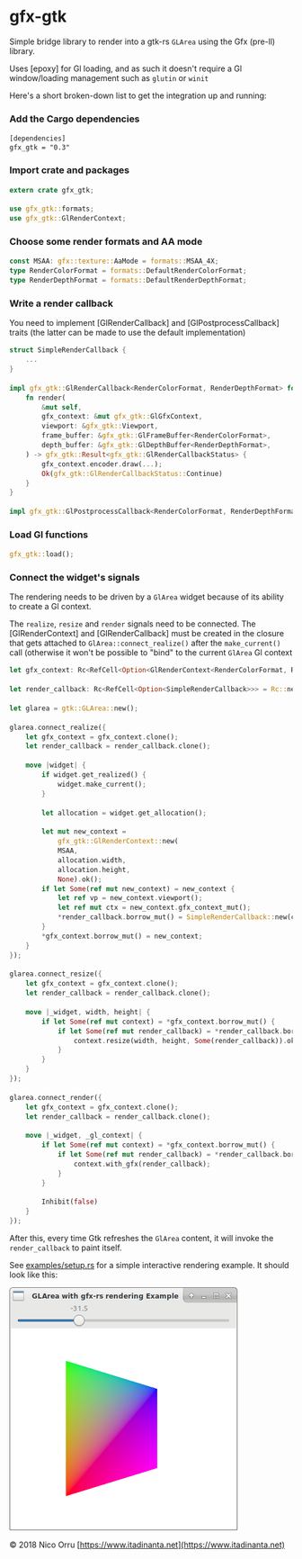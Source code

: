 # gfx-gtk

Simple bridge library to render into a gtk-rs `GLArea` using the Gfx (pre-ll) library.

Uses [epoxy] for Gl loading, and as such it doesn't require a Gl window/loading management such as `glutin` or `winit`



 Here's a short broken-down list to get the integration up and running:

### Add the Cargo dependencies

```
[dependencies]
gfx_gtk = "0.3"
```

### Import crate and packages

```rust
extern crate gfx_gtk;

use gfx_gtk::formats;
use gfx_gtk::GlRenderContext;
```

### Choose some render formats and AA mode

```rust
const MSAA: gfx::texture::AaMode = formats::MSAA_4X;
type RenderColorFormat = formats::DefaultRenderColorFormat;
type RenderDepthFormat = formats::DefaultRenderDepthFormat;
```

### Write a render callback

You need to implement [GlRenderCallback] and [GlPostprocessCallback] traits (the latter
can be made to use the default implementation)

```rust
struct SimpleRenderCallback {
	...
}

impl gfx_gtk::GlRenderCallback<RenderColorFormat, RenderDepthFormat> for SimpleRenderCallback {
	fn render(
		&mut self,
		gfx_context: &mut gfx_gtk::GlGfxContext,
		viewport: &gfx_gtk::Viewport,
		frame_buffer: &gfx_gtk::GlFrameBuffer<RenderColorFormat>,
		depth_buffer: &gfx_gtk::GlDepthBuffer<RenderDepthFormat>,
	) -> gfx_gtk::Result<gfx_gtk::GlRenderCallbackStatus> {
		gfx_context.encoder.draw(...);
		Ok(gfx_gtk::GlRenderCallbackStatus::Continue)
	}
}

impl gfx_gtk::GlPostprocessCallback<RenderColorFormat, RenderDepthFormat> for SimpleRenderCallback {}
```

### Load Gl functions

```rust
gfx_gtk::load();

```
### Connect the widget's signals

The rendering needs to be driven by a `GlArea` widget because of its ability to create a Gl context.

The `realize`, `resize` and `render` signals need to be connected. The [GlRenderContext]
and [GlRenderCallback] must be created in the closure that gets attached to `GlArea::connect_realize()` after
the `make_current()` call (otherwise it won't be possible to "bind" to the current `GlArea` Gl context

```rust
let gfx_context: Rc<RefCell<Option<GlRenderContext<RenderColorFormat, RenderDepthFormat>>>> = Rc::new(RefCell::new(None));

let render_callback: Rc<RefCell<Option<SimpleRenderCallback>>> = Rc::new(RefCell::new(None));

let glarea = gtk::GLArea::new();

glarea.connect_realize({
	let gfx_context = gfx_context.clone();
	let render_callback = render_callback.clone();

	move |widget| {
		if widget.get_realized() {
			widget.make_current();
		}

		let allocation = widget.get_allocation();

		let mut new_context =
			gfx_gtk::GlRenderContext::new(
			MSAA,
			allocation.width,
			allocation.height,
			None).ok();
		if let Some(ref mut new_context) = new_context {
			let ref vp = new_context.viewport();
			let ref mut ctx = new_context.gfx_context_mut();
			*render_callback.borrow_mut() = SimpleRenderCallback::new(ctx, vp).ok();
		}
		*gfx_context.borrow_mut() = new_context;
	}
});

glarea.connect_resize({
	let gfx_context = gfx_context.clone();
	let render_callback = render_callback.clone();

	move |_widget, width, height| {
		if let Some(ref mut context) = *gfx_context.borrow_mut() {
			if let Some(ref mut render_callback) = *render_callback.borrow_mut() {
				context.resize(width, height, Some(render_callback)).ok();
			}
		}
	}
});

glarea.connect_render({
	let gfx_context = gfx_context.clone();
	let render_callback = render_callback.clone();

	move |_widget, _gl_context| {
		if let Some(ref mut context) = *gfx_context.borrow_mut() {
			if let Some(ref mut render_callback) = *render_callback.borrow_mut() {
				context.with_gfx(render_callback);
			}
		}

		Inhibit(false)
	}
});
```
 After this, every time Gtk refreshes the `GlArea` content, it will invoke the `render_callback` to paint itself.


See [examples/setup.rs](https://github.com/itadinanta/gfx-gtk/blob/master/examples/setup.rs) for a simple interactive 
rendering example. It should look like this:

![Screenshot 1](img/Screenshot_001.png)

&copy; 2018 Nico Orru [https://www.itadinanta.net](https://www.itadinanta.net)

